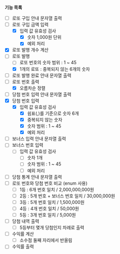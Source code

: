 **기능 목록**

- [ ] 로또 구입 안내 문자열 출력
- [ ] 로또 구입 금액 입력
  - [x] 입력 값 유효성 검사
    - [x] 숫자 1,000원 단위
    - [x] 예외 처리
- [x] 로또 발행 개수 계산
- [ ] 로또 발행
  - [ ] 로또 번호의 숫자 범위 : 1 ~ 45
  - [x] 1개의 로또 : 중복되지 않는 6개의 숫자
- [ ] 로또 발행 완료 안내 문자열 출력
- [ ] 로또 번호 출력
  - [x] 오름차순 정렬
- [ ] 당첨 번호 입력 안내 문자열 출력
- [x] 당첨 번호 입력
  - [x] 입력 값 유효성 검사
    - [x] 쉼표(,)를 기준으로 숫자 6개
    - [x] 중복되지 않는 숫자
    - [x] 숫자 범위 : 1 ~ 45
    - [x] 예외 처리
- [ ] 보너스 입력 안내 문자열 출력
- [ ] 보너스 번호 입력
  - [ ] 입력 값 유효성 검사
    - [ ] 숫자 1개
    - [ ] 숫자 범위  : 1 ~ 45
    - [ ] 예외 처리
- [ ] 당첨 통계 안내 문자열 출력
- [ ] 로또 번호와 당첨 번호 비교 (enum 사용)
  - [ ] 1등 : 6개 번호 일치 / 2,000,000,000원
  - [ ] 2등 : 5개 번호 + 보너스 번호 일치 / 30,000,000원
  - [ ] 3등 : 5개 번호 일치 / 1,500,000원
  - [ ] 4등 : 4개 번호 일치 / 50,000원
  - [ ] 5등 : 3개 번호 일치 / 5,000원
- [ ] 당첨 내역 출력
  - [ ] 5등부터 몇개 당첨인지 차례로 출력
- [ ] 수익률 계산
  - [ ] 소수점 둘째 자리에서 반올림
- [ ] 수익률 출력